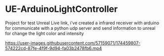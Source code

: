 # UE-ArduinoLightController
 
Project for test Unreal Live link, i've created a infrared receiver with arduino for communicate with a python udp server and send information to unreal for change the light color and intensity


https://user-images.githubusercontent.com/57159071/174459807-574222cd-87fe-4f9f-9d94-fa03b2478fb6.mp4

